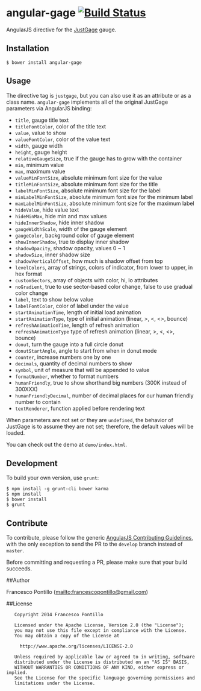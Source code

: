 angular-gage [![Build Status](https://travis-ci.org/frapontillo/angular-gage.png)](https://travis-ci.org/frapontillo/angular-gage)
===============

AngularJS directive for the [JustGage](http://justgage.com/) gauge.

## Installation

```shell
$ bower install angular-gage
```

## Usage

The directive tag is `justgage`, but you can also use it as an attribute or as a class name. `angular-gage` implements
all of the original JustGage parameters via AngularJS binding:

* `title`, gauge title text
* `titleFontColor`, color of the title text
* `value`, value to show
* `valueFontColor`, color of the value text
* `width`, gauge width
* `height`, gauge height
* `relativeGaugeSize`, true if the gauge has to grow with the container
* `min`, minimum value
* `max`, maximum value
* `valueMinFontSize`, absolute minimum font size for the value
* `titleMinFontSize`, absolute minimum font size for the title
* `labelMinFontSize`, absolute minimum font size for the label
* `minLabelMinFontSize`, absolute minimum font size for the minimum label
* `maxLabelMinFontSize`, absolute minimum font size for the maximum label
* `hideValue`, hide value text
* `hideMinMax`, hide min and max values
* `hideInnerShadow`, hide inner shadow
* `gaugeWidthScale`, width of the gauge element
* `gaugeColor`, background color of gauge element
* `showInnerShadow`, true to display inner shadow
* `shadowOpacity`, shadow opacity, values 0 ~ 1
* `shadowSize`, inner shadow size
* `shadowVerticalOffset`, how much is shadow offset from top
* `levelColors`, array of strings, colors of indicator, from lower to upper, in hex format
* `customSectors`, array of objects with color, hi, lo attributes
* `noGradient`, true to use sector-based color change, false to use gradual color change
* `label`, text to show below value
* `labelFontColor`, color of label under the value
* `startAnimationTime`, length of initial load animation
* `startAnimationType`, type of initial animation (linear, >, <, <>, bounce)
* `refreshAnimationTime`, length of refresh animation
* `refreshAnimationType` type of refresh animation (linear, >, <, <>, bounce)
* `donut`, turn the gauge into a full circle donut
* `donutStartAngle`, angle to start from when in donut mode
* `counter`, increase numbers one by one
* `decimals`, quantity of decimal numbers to show
* `symbol`, unit of measure that will be appended to value
* `formatNumber`, whether to format numbers
* `humanFriendly`, true to show shorthand big numbers (300K instead of 300XXX)
* `humanFriendlyDecimal`, number of decimal places for our human friendly number to contain
* `textRenderer`, function applied before rendering text

When parameters are not set or they are `undefined`, the behavior of JustGage is to assume they are not set; therefore,
the default values will be loaded.

You can check out the demo at `demo/index.html`.

## Development

To build your own version, use `grunt`:

```shell
$ npm install -g grunt-cli bower karma
$ npm install
$ bower install
$ grunt
```

## Contribute

To contribute, please follow the generic [AngularJS Contributing Guidelines](https://github.com/angular/angular.js/blob/master/CONTRIBUTING.md),
with the only exception to send the PR to the `develop` branch instead of `master`.

Before committing and requesting a PR, please make sure that your build succeeds.

##Author

Francesco Pontillo (<mailto:francescopontillo@gmail.com>)

##License

```
   Copyright 2014 Francesco Pontillo

   Licensed under the Apache License, Version 2.0 (the "License");
   you may not use this file except in compliance with the License.
   You may obtain a copy of the License at

     http://www.apache.org/licenses/LICENSE-2.0

   Unless required by applicable law or agreed to in writing, software
   distributed under the License is distributed on an "AS IS" BASIS,
   WITHOUT WARRANTIES OR CONDITIONS OF ANY KIND, either express or implied.
   See the License for the specific language governing permissions and
   limitations under the License.

```
